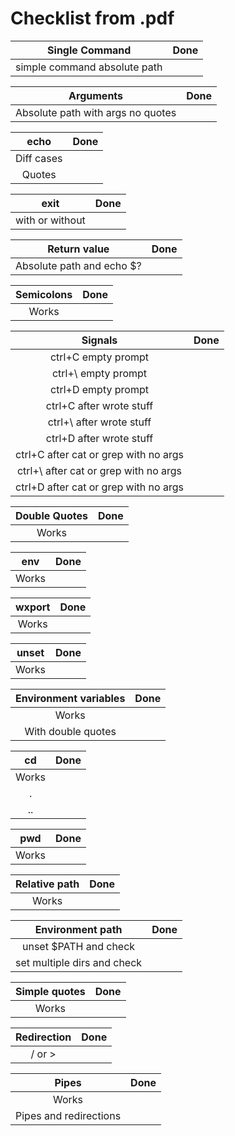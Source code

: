 # Checklist from .pdf

|Single Command|Done|
|:-:|:-:|
|simple command absolute path| |

|Arguments|Done|
|:-:|:-:|
|Absolute path with args no quotes| |

|echo|Done|
|:-:|:-:|
|Diff cases| |
|Quotes| |

|exit|Done|
|:-:|:-:|
|with or without| |

|Return value|Done|
|:-:|:-:|
|Absolute path and echo $?| |

|Semicolons|Done|
|:-:|:-:|
|Works| |

|Signals|Done|
|:-:|:-:|
|ctrl+C empty prompt| |
|ctrl+\ empty prompt| |
|ctrl+D empty prompt| |
|ctrl+C after wrote stuff| |
|ctrl+\ after wrote stuff| |
|ctrl+D after wrote stuff| |
|ctrl+C after cat or grep with no args| |
|ctrl+\ after cat or grep with no args| |
|ctrl+D after cat or grep with no args| |

|Double Quotes|Done|
|:-:|:-:|
|Works| |

|env|Done|
|:-:|:-:|
|Works| |

|wxport|Done|
|:-:|:-:|
|Works| |

|unset|Done|
|:-:|:-:|
|Works| |

|Environment variables|Done|
|:-:|:-:|
|Works| |
|With double quotes| |

|cd|Done|
|:-:|:-:|
|Works| |
|.| |
| .. | |

|pwd|Done|
|:-:|:-:|
|Works| |

|Relative path|Done|
|:-:|:-:|
|Works| |

|Environment path|Done|
|:-:|:-:|
|unset $PATH and check| |
|set multiple dirs and check| |

|Simple quotes|Done|
|:-:|:-:|
|Works| |

|Redirection|Done|
|:-:|:-:|
|/ or >| |

|Pipes|Done|
|:-:|:-:|
|Works| |
|Pipes and redirections| |

